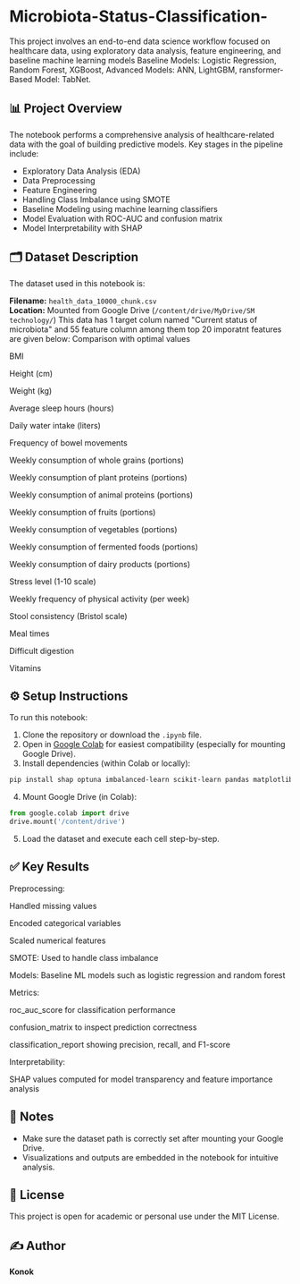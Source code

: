 # Microbiota-Status-Classification-
This project involves an end-to-end data science workflow focused on healthcare data, using exploratory data analysis, feature engineering, and baseline machine learning models Baseline Models: Logistic Regression, Random Forest, XGBoost, Advanced Models: ANN, LightGBM, ransformer-Based Model: TabNet.

## 📊 Project Overview

The notebook performs a comprehensive analysis of healthcare-related data with the goal of building predictive models. Key stages in the pipeline include:

- Exploratory Data Analysis (EDA)
- Data Preprocessing
- Feature Engineering
- Handling Class Imbalance using SMOTE
- Baseline Modeling using machine learning classifiers
- Model Evaluation with ROC-AUC and confusion matrix
- Model Interpretability with SHAP

## 🗂️ Dataset Description

The dataset used in this notebook is:

**Filename:** `health_data_10000_chunk.csv`  
**Location:** Mounted from Google Drive (`/content/drive/MyDrive/SM technology/`)
This data has 1 target colum named "Current status of microbiota" and 55 feature column among them top 20 imporatnt features are given below:
Comparison with optimal values

BMI

Height (cm)

Weight (kg)

Average sleep hours (hours)

Daily water intake (liters)

Frequency of bowel movements

Weekly consumption of whole grains (portions)

Weekly consumption of plant proteins (portions)

Weekly consumption of animal proteins (portions)

Weekly consumption of fruits (portions)

Weekly consumption of vegetables (portions)

Weekly consumption of fermented foods (portions)

Weekly consumption of dairy products (portions)

Stress level (1-10 scale)

Weekly frequency of physical activity (per week)

Stool consistency (Bristol scale)

Meal times

Difficult digestion

Vitamins

## ⚙️ Setup Instructions

To run this notebook:

1. Clone the repository or download the `.ipynb` file.
2. Open in [Google Colab](https://colab.research.google.com/) for easiest compatibility (especially for mounting Google Drive).
3. Install dependencies (within Colab or locally):

```bash
pip install shap optuna imbalanced-learn scikit-learn pandas matplotlib seaborn
```

4. Mount Google Drive (in Colab):

```python
from google.colab import drive
drive.mount('/content/drive')
```

5. Load the dataset and execute each cell step-by-step.

## ✅ Key Results

Preprocessing:

Handled missing values

Encoded categorical variables

Scaled numerical features

SMOTE: Used to handle class imbalance

Models: Baseline ML models such as logistic regression and random forest

Metrics:

roc_auc_score for classification performance

confusion_matrix to inspect prediction correctness

classification_report showing precision, recall, and F1-score

Interpretability:

SHAP values computed for model transparency and feature importance analysis

## 📌 Notes

- Make sure the dataset path is correctly set after mounting your Google Drive.
- Visualizations and outputs are embedded in the notebook for intuitive analysis.

## 📄 License

This project is open for academic or personal use under the MIT License.

## ✍️ Author

**Konok**
